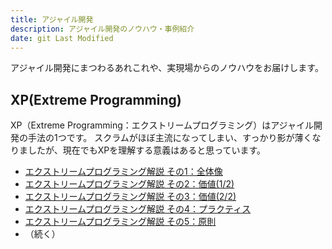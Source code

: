 ```yaml
---
title: アジャイル開発
description: アジャイル開発のノウハウ・事例紹介
date: git Last Modified
---
```


アジャイル開発にまつわるあれこれや、実現場からのノウハウをお届けします。

## XP(Extreme Programming)

XP（Extreme Programming：エクストリームプログラミング）はアジャイル開発の手法の1つです。
スクラムがほぼ主流になってしまい、すっかり影が薄くなりましたが、現在でもXPを理解する意義はあると思っています。

- [エクストリームプログラミング解説 その1：全体像](/agile/agile-xp_01/)
- [エクストリームプログラミング解説 その2：価値(1/2)](/agile/agile-xp_02/)
- [エクストリームプログラミング解説 その3：価値(2/2)](/agile/agile-xp_03/)
- [エクストリームプログラミング解説 その4：プラクティス](/agile/agile-xp_04/)
- [エクストリームプログラミング解説 その5：原則](/agile/agile-xp_05/)
- （続く）

